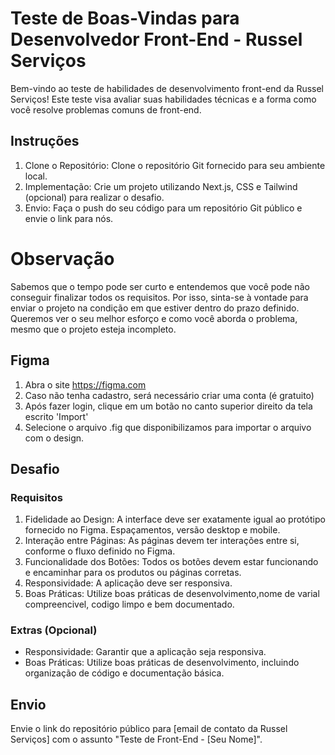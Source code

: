 # Teste de Boas-Vindas para Desenvolvedor Front-End - Russel Serviços

Bem-vindo ao teste de habilidades de desenvolvimento front-end da Russel Serviços! Este teste visa avaliar suas habilidades técnicas e a forma como você resolve problemas comuns de front-end.

## Instruções

1. Clone o Repositório: Clone o repositório Git fornecido para seu ambiente local.
1. Implementação: Crie um projeto utilizando Next.js, CSS e  Tailwind (opcional) para realizar o desafio.
1. Envio: Faça o push do seu código para um repositório Git público e envie o link para nós.

# Observação

Sabemos que o tempo pode ser curto e entendemos que você pode não conseguir finalizar todos os requisitos. Por isso, sinta-se à vontade para enviar o projeto na condição em que estiver dentro do prazo definido. Queremos ver o seu melhor esforço e como você aborda o problema, mesmo que o projeto esteja incompleto.

## Figma

1. Abra o site https://figma.com
1. Caso não tenha cadastro, será necessário criar uma conta (é gratuito)
1. Após fazer login, clique em um botão no canto superior direito da tela escrito 'Import'
1. Selecione o arquivo .fig que disponibilizamos para importar o arquivo com o design.

## Desafio

### Requisitos 

1. Fidelidade ao Design: A interface deve ser exatamente igual ao protótipo fornecido no Figma. Espaçamentos, versão desktop e mobile.
1. Interação entre Páginas: As páginas devem ter interações entre si, conforme o fluxo definido no Figma.
1. Funcionalidade dos Botões: Todos os botões devem estar funcionando e encaminhar para os produtos ou páginas corretas.
1. Responsividade: A aplicação deve ser responsiva.
1. Boas Práticas: Utilize boas práticas de desenvolvimento,nome de varial compreencivel, codigo limpo e bem documentado.

### Extras (Opcional)

- Responsividade: Garantir que a aplicação seja responsiva.
- Boas Práticas: Utilize boas práticas de desenvolvimento, incluindo organização de código e documentação básica.


## Envio

Envie o link do repositório público para [email de contato da Russel Serviços] com o assunto "Teste de Front-End - [Seu Nome]".